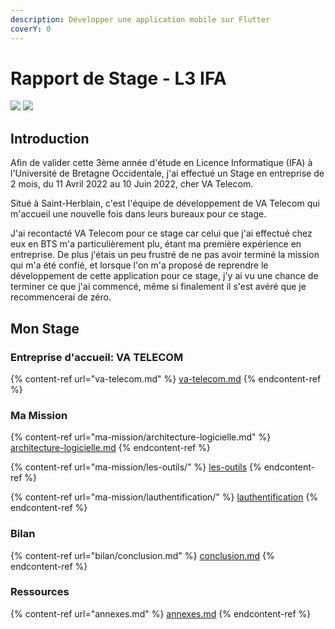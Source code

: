 ```yaml
---
description: Développer une application mobile sur Flutter
coverY: 0
---
```


# Rapport de Stage - L3 IFA

![](.gitbook/assets/ubo\_2.jpeg) ![](.gitbook/assets/logo\_login.png)

## Introduction

Afin de valider cette 3ème année d'étude en Licence Informatique (IFA) à l'Université de Bretagne Occidentale, j'ai effectué un Stage en entreprise de 2 mois, du 11 Avril 2022 au 10 Juin 2022, cher VA Telecom.

Situé à Saint-Herblain, c'est l'équipe de développement de VA Telecom qui m'accueil une nouvelle fois dans leurs bureaux pour ce stage.

J'ai recontacté VA Telecom pour ce stage car celui que j'ai effectué chez eux en BTS m'a particulièrement plu, étant ma première expérience en entreprise. De plus j'étais un peu frustré de ne pas avoir terminé la mission qui m'a été confié, et lorsque l'on m'a proposé de reprendre le développement de cette application pour ce stage, j'y ai vu une chance de terminer ce que j'ai commencé, même si finalement il s'est avéré que je recommencerai de zéro.&#x20;

## Mon Stage

### Entreprise d'accueil: VA TELECOM

{% content-ref url="va-telecom.md" %}
[va-telecom.md](va-telecom.md)
{% endcontent-ref %}

### Ma Mission

{% content-ref url="ma-mission/architecture-logicielle.md" %}
[architecture-logicielle.md](ma-mission/architecture-logicielle.md)
{% endcontent-ref %}

{% content-ref url="ma-mission/les-outils/" %}
[les-outils](ma-mission/les-outils/)
{% endcontent-ref %}

{% content-ref url="ma-mission/lauthentification/" %}
[lauthentification](ma-mission/lauthentification/)
{% endcontent-ref %}

### Bilan

{% content-ref url="bilan/conclusion.md" %}
[conclusion.md](bilan/conclusion.md)
{% endcontent-ref %}

### Ressources

{% content-ref url="annexes.md" %}
[annexes.md](annexes.md)
{% endcontent-ref %}
